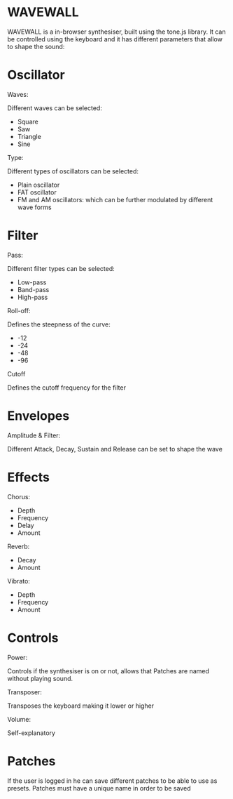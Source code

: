 # WAVEWALL

WAVEWALL is a in-browser synthesiser, built using the tone.js library.
It can be controlled using the keyboard and it has different parameters that allow to shape the sound:

# Oscillator

Waves:

Different waves can be selected:
- Square
- Saw
- Triangle
- Sine

Type:

Different types of oscillators can be selected:
- Plain oscillator
- FAT oscillator
- FM and AM oscillators: which can be further modulated by different wave forms

# Filter

Pass:

Different filter types can be selected:
- Low-pass
- Band-pass
- High-pass

Roll-off:

Defines the steepness of the curve:
- -12
- -24
- -48
- -96

Cutoff

Defines the cutoff frequency for the filter

# Envelopes

Amplitude & Filter:

Different Attack, Decay, Sustain and Release can be set to shape the wave

# Effects

Chorus:
- Depth
- Frequency
- Delay
- Amount

Reverb:
- Decay
- Amount

Vibrato:
- Depth
- Frequency
- Amount

# Controls

Power:

Controls if the synthesiser is on or not, allows that Patches are named without playing sound.

Transposer:

Transposes the keyboard making it lower or higher

Volume:

Self-explanatory

# Patches

If the user is logged in he can save different patches to be able to use as presets.
Patches must have a unique name in order to be saved


